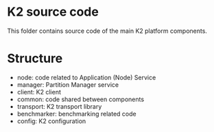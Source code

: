 <!--
'''
MIT License

Copyright (c) 2020 Futurewei Cloud

Permission is hereby granted, free of charge, to any person obtaining a copy
of this software and associated documentation files (the "Software"), to deal
in the Software without restriction, including without limitation the rights
to use, copy, modify, merge, publish, distribute, sublicense, and/or sell
copies of the Software, and to permit persons to whom the Software is
furnished to do so, subject to the following conditions:

The above copyright notice and this permission notice shall be included in all
copies or substantial portions of the Software.

THE SOFTWARE IS PROVIDED "AS IS", WITHOUT WARRANTY OF ANY KIND, EXPRESS OR
IMPLIED, INCLUDING BUT NOT LIMITED TO THE WARRANTIES OF MERCHANTABILITY,
FITNESS FOR A PARTICULAR PURPOSE AND NONINFRINGEMENT. IN NO EVENT SHALL THE
AUTHORS OR COPYRIGHT HOLDERS BE LIABLE FOR ANY CLAIM, DAMAGES OR OTHER
LIABILITY, WHETHER IN AN ACTION OF CONTRACT, TORT OR OTHERWISE, ARISING FROM,
OUT OF OR IN CONNECTION WITH THE SOFTWARE OR THE USE OR OTHER DEALINGS IN THE
SOFTWARE.
'''
-->
# K2 source code
This folder contains source code of the main K2 platform components.

# Structure
* node: code related to Application (Node) Service
* manager: Partition Manager service
* client: K2 client
* common: code shared between components
* transport: K2 transport library
* benchmarker: benchmarking related code
* config: K2 configuration
